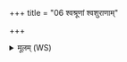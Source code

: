 +++
title = "06 श्वश्रूणां श्वशुराणाम्"

+++
<details><summary>मूलम् (WS)</summary>

श्वश्रूणां श्वशुराणां गृहाणाञ्च भगस्य च ।  
वि राज पत्यां देवृषु सजातानां विराड् भव ॥ ६ ॥
</details>